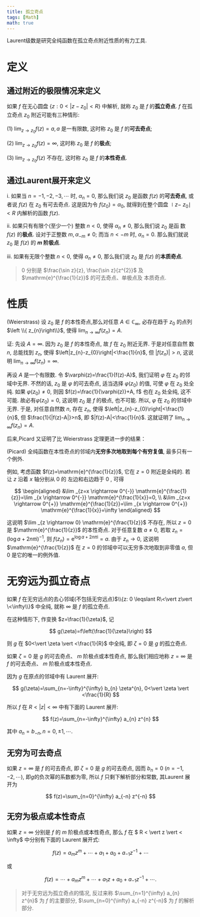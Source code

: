 ```yaml
---
title: 孤立奇点
tags: [Math]
math: true
---
```

Laurent级数是研究全纯函数在孤立奇点附近性质的有力工具.

# 定义

## 通过附近的极限情况来定义

如果 $f$ 在无心圆盘 $\{z: 0<|z-z_{0}|<R\}$ 中解析, 就称 $z_{0}$ 是 $f$ 的**孤立奇点**.
$f$ 在孤立奇点 $z_{0}$ 附近可能有三种情形:

(1) $\lim_{z \rightarrow z_{0}} f(z)=a, a$ 是一有限数, 这时称 $z_{0}$ 是 $f$ 的**可去奇点**;

(2) $\lim_{z \rightarrow z_{0}} f(z)=\infty$, 这时称 $z_{0}$ 是 $f$ 的**极点**;

(3) $\lim_{z \rightarrow z_{0}} f(z)$ 不存在, 这时称 $z_{0}$ 是 $f$ 的**本性奇点**.

## 通过Laurent展开来定义


i. 如果当 $n=-1,-2,-3, \cdots$ 时, $\alpha_{n}=0$, 那么我们说 $z_{0}$ 是函数 $f(z)$ 的**可去奇点**, 或者说 $f(z)$ 在 $z_{0}$ 有可去奇点. 这是因为令 $f\left(z_{0}\right)=\alpha_{0}$, 就得到在整个圆盘 $\mid z-$ $z_{0} \mid<R$ 内解析的函数 $f(z)$.

ii. 如果只有有限个(至少一个) 整数 $n<0$, 使得 $\alpha_{n} \neq 0$, 那么我们说 $z_{0}$ 是函 数 $f(z)$ 的**极点**. 设对于正整数 $m, \alpha_{-m} \neq 0$; 而当 $n<-m$ 时, $\alpha_{n}=0$. 那么我们就说 $z_{0}$ 是 $f(z)$ 的 **$m$ 阶极点**. 

iii. 如果有无限个整数 $n<0$, 使得 $\alpha_{n} \neq 0$, 那么我们说 $z_{0}$ 是 $f(z)$ 的**本质奇点**.



> 
> 0 分别是 $\frac{\sin z}{z}, \frac{\sin z}{z^{2}}$ 及 $\mathrm{e}^{\frac{1}{z}}$ 的可去奇点、单极点及 本质奇点.
> 

# 性质


(Weierstrass) 设 $z_{0}$ 是 $f$ 的本性奇点,那么对任意 $A \in \mathbb{C}_{\infty}$, 必存在趋于 $z_{0}$ 的点列 $\left \\{ z_{n}\right\\}$, 使得 $\lim _{n \rightarrow \infty} f\left(z_{n}\right)=A$.


证:
先设 $A=\infty$. 因为 $z_{0}$ 是 $f$ 的本性奇点, 故 $f$ 在 $z_{0}$ 附近无界. 于是对任意自然 数 $n$, 总能找到 $z_{n}$, 使得 $\left|z_{n}-z_{0}\right|<\frac{1}{n}$, 但 $\left|f\left(z_{n}\right)\right|>n$, 这说明 $\lim _{n \rightarrow \infty} f\left(z_{n}\right)=\infty$.

再设 $A$ 是一个有限数. 
令 $\varphi(z)=\frac{1}{f(z)-A}$, 我们证明 $\varphi$ 在 $z_{0}$ 的邻域中无界. 不然的话, $z_{0}$ 是 $\varphi$ 的可去奇点, 适当选择 $\varphi\left(z_{0}\right)$ 的值, 可使 $\varphi$ 在 $z_{0}$ 处全纯. 如果 $\varphi\left(z_{0}\right) \neq 0$, 则因 $f(z)=\frac{1}{\varphi(z)}+A, f$ 也在 $z_{0}$ 处全纯, 这不可能. 故必有$\varphi\left(z_{0}\right)=0$, 这说明 $z_{0}$ 是 $f$ 的极点, 也不可能. 所以, $\varphi$ 在 $z_{0}$ 的邻域中无界. 于是, 对任意自然数 $n$, 存在 $z_{n}$, 使得 $\left|z_{n}-z_{0}\right|<\frac{1}{n}$, 但 $\frac{1}{|f(z)-A|}>n$, 即 $|f(z)-A|<\frac{1}{n}$. 这就证明了 $\lim _{n \rightarrow \infty} f\left(z_{n}\right)=A$.

后来,Picard 又证明了比 Weierstrass 定理更进一步的结果：



(Picard) 全纯函数在本性奇点的邻域内**无穷多次地取到每个有穷复值**, 最多只有一个例外.


例如, 考虑函数 $f(z)=\mathrm{e}^{\frac{1}{z}}$, 它在 $z=0$ 附近是全纯的. 若让 $z$ 沿着 $x$ 轴分别从 0 的 左边和右边趋于 0 , 可得

$$
\begin{aligned}
&\lim _{z=x \rightarrow 0^{-}} \mathrm{e}^{\frac{1}{z}}=\lim _{x \rightarrow 0^{-}} \mathrm{e}^{\frac{1}{x}}=0, \\
&\lim _{z=x \rightarrow 0^{+}} \mathrm{e}^{\frac{1}{z}}=\lim _{x \rightarrow 0^{+}} \mathrm{e}^{\frac{1}{x}}=\infty
\end{aligned}
$$

这说明 $\lim _{z \rightarrow 0} \mathrm{e}^{\frac{1}{z}}$ 不存在, 所以 $z=0$ 是 $\mathrm{e}^{\frac{1}{z}}$ 的本性奇点. 对于任意复数 $a \neq 0$, 若取 $z_{n}=(\log a+2 n \pi \mathrm{i})^{-1}$, 则 $f\left(z_{n}\right)=\mathrm{e}^{\log a+2 n \pi \mathrm{i}}=a$. 由于 $z_{n} \rightarrow 0$, 这说明 $\mathrm{e}^{\frac{1}{z}}$ 在 $z=0$ 的邻域中可以无穷多次地取到非零值 $a$, 但 0 是它的唯一的例外值.

# 无穷远为孤立奇点


如果 $f$ 在无穷远点的去心邻域(不包括无穷远点)$\\{z: 0 \leqslant R\<\vert z\vert \<\infty\\}$ 中全纯, 就称 $\infty$ 是 $f$ 的孤立奇点.


在这种情形下, 作变换 $z=\frac{1}{\zeta}$, 记

$$
g(\zeta)=f\left(\frac{1}{\zeta}\right)
$$

则 $g$ 在 $0<\vert \zeta \vert <\frac{1}{R}$ 中全纯, 即 $\zeta=0$ 是 $g$ 的孤立奇点. 


如果 $\zeta=0$ 是 $g$ 的可去奇点、 $m$ 阶极点或本性奇点, 那么我们相应地称 $z=\infty$ 是 $f$ 的可去奇点、 $m$ 阶极点或本性奇点.


因为 $g$ 在原点的邻域中有 Laurent 展开:

$$
g(\zeta)=\sum_{n=-\infty}^{\infty} b_{n} \zeta^{n}, 0<\vert \zeta \vert <\frac{1}{R}
$$

所以 $f$ 在 $R<\vert z \vert <\infty$ 中有下面的 Laurent 展开:

$$
f(z)=\sum_{n=-\infty}^{\infty} a_{n} z^{n}
$$

其中 $a_{n}=b_{-n}, n=0, \pm 1, \cdots$.

## 无穷为可去奇点

如果 $z=\infty$ 是 $f$ 的可去奇点, 即 $\zeta=0$ 是 $g$ 的可去奇点, 因而 $b_{n}=0$ $(n=-1,-2, \cdots)$, 即$g$的负次幂的系数都为零, 所以 $f$ 只剩下解析部分和常数, 其Laurent 展开为

$$
f(z)=\sum_{n=0}^{\infty} a_{-n} z^{-n}
$$

## 无穷为极点或本性奇点

如果 $z=\infty$ 分别是 $f$ 的 $m$ 阶极点或本性奇点, 那么 $f$ 在 $ R < \vert z \vert < \infty$ 中分别有下面的 Laurent 展开式:

$$
f(z)=a_{m} z^{m}+\cdots+a_{1}+a_{0}+a_{-1} z^{-1}+\cdots
$$

或

$$
f(z)=\cdots+a_{m} z^{m}+\cdots+a_{1} z+a_{0}+a_{-1} z^{-1}+\cdots .
$$

> 
> 对于无穷远为孤立奇点的情况, 反过来称 $\sum_{n=1}^{\infty} a_{n} z^{n}$ 为 $f$ 的主要部分, $\sum_{n=0}^{\infty} a_{-n} z^{-n}$ 为 $f$ 的解析部分.